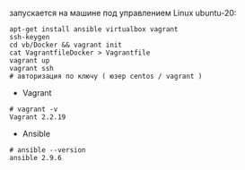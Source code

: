 
запускается на машине под управлением Linux ubuntu-20: 


```
apt-get install ansible virtualbox vagrant
ssh-keygen
cd vb/Docker && vagrant init 
cat VagrantfileDocker > Vagrantfile
vagrant up
vagrant ssh 
# авторизация по ключу ( юзер centos / vagrant )
```


- Vagrant
```
# vagrant -v
Vagrant 2.2.19
```
- Ansible
```
# ansible --version
ansible 2.9.6
```

